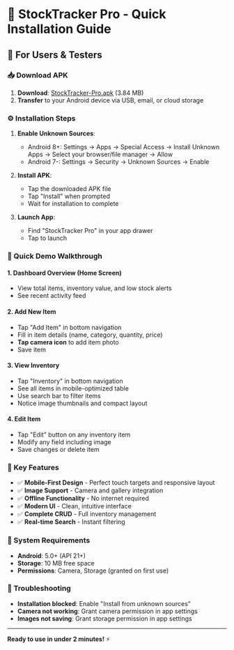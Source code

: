 # 📱 StockTracker Pro - Quick Installation Guide

## 🚀 For Users & Testers

### 📥 Download APK
1. **Download**: [StockTracker-Pro.apk](android/app/build/outputs/apk/debug/app-debug.apk) (3.84 MB)
2. **Transfer** to your Android device via USB, email, or cloud storage

### ⚙️ Installation Steps
1. **Enable Unknown Sources**:
   - Android 8+: Settings → Apps → Special Access → Install Unknown Apps → Select your browser/file manager → Allow
   - Android 7-: Settings → Security → Unknown Sources → Enable

2. **Install APK**:
   - Tap the downloaded APK file
   - Tap "Install" when prompted
   - Wait for installation to complete

3. **Launch App**:
   - Find "StockTracker Pro" in your app drawer
   - Tap to launch

### 🎯 Quick Demo Walkthrough

#### 1. Dashboard Overview (Home Screen)
- View total items, inventory value, and low stock alerts
- See recent activity feed

#### 2. Add New Item
- Tap "Add Item" in bottom navigation
- Fill in item details (name, category, quantity, price)
- **Tap camera icon** to add item photo
- Save item

#### 3. View Inventory
- Tap "Inventory" in bottom navigation
- See all items in mobile-optimized table
- Use search bar to filter items
- Notice image thumbnails and compact layout

#### 4. Edit Item
- Tap "Edit" button on any inventory item
- Modify any field including image
- Save changes or delete item

### 🎯 Key Features
- ✅ **Mobile-First Design** - Perfect touch targets and responsive layout
- ✅ **Image Support** - Camera and gallery integration
- ✅ **Offline Functionality** - No internet required
- ✅ **Modern UI** - Clean, intuitive interface
- ✅ **Complete CRUD** - Full inventory management
- ✅ **Real-time Search** - Instant filtering

### 📱 System Requirements
- **Android**: 5.0+ (API 21+)
- **Storage**: 10 MB free space
- **Permissions**: Camera, Storage (granted on first use)

### 🔧 Troubleshooting
- **Installation blocked**: Enable "Install from unknown sources"
- **Camera not working**: Grant camera permission in app settings
- **Images not saving**: Grant storage permission in app settings

---
**Ready to use in under 2 minutes!** ⚡
